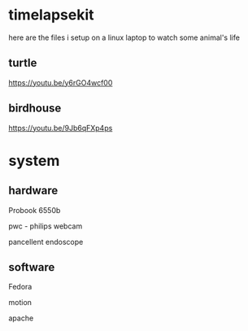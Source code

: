 # timelapsekit
here are the files i setup on a linux laptop to watch some animal's life 

## turtle
https://youtu.be/y6rGO4wcf00

## birdhouse
https://youtu.be/9Jb6qFXp4ps

# system

## hardware

Probook 6550b

pwc - philips webcam

pancellent endoscope

## software

Fedora

motion

apache
